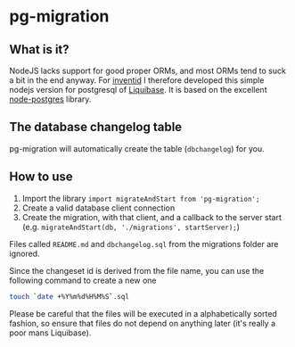 # pg-migration

## What is it?

NodeJS lacks support for good proper ORMs, and most ORMs tend to suck a bit in the end anyway.
For [inventid](https://www.inventid.nl) I therefore developed this simple nodejs version for postgresql of [Liquibase](http://www.liquibase.org/).
It is based on the excellent [node-postgres](https://github.com/brianc/node-postgres) library.

## The database changelog table

pg-migration will automatically create the table (`dbchangelog`) for you.

## How to use

1. Import the library `import migrateAndStart from 'pg-migration';`
1. Create a valid database client connection
1. Create the migration, with that client, and a callback to the server start (e.g. `migrateAndStart(db, './migrations', startServer);`)

Files called `README.md` and `dbchangelog.sql` from the migrations folder are ignored.

Since the changeset id is derived from the file name, you can use the following command to create a new one

```bash
touch `date +%Y%m%d%H%M%S`.sql
```

Please be careful that the files will be executed in a alphabetically sorted fashion, so ensure that files do not depend on anything later (it's really a poor mans Liquibase).
